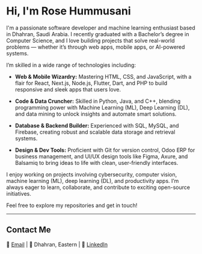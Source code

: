 # Hi, I'm Rose Hummusani

I'm a passionate software developer and machine learning enthusiast based in Dhahran, Saudi Arabia. I recently graduated with a Bachelor’s degree in Computer Science, and I love building projects that solve real-world problems — whether it’s through web apps, mobile apps, or AI-powered systems.

I’m skilled in a wide range of technologies including:

- **Web & Mobile Wizardry:** Mastering HTML, CSS, and JavaScript, with a flair for React, Next.js, Node.js, Flutter, Dart, and PHP to build responsive and sleek apps that users love.

- **Code & Data Cruncher:** Skilled in Python, Java, and C++, blending programming power with Machine Learning (ML), Deep Learning (DL), and data mining to unlock insights and automate smart solutions.

- **Database & Backend Builder:** Experienced with SQL, MySQL, and Firebase, creating robust and scalable data storage and retrieval systems.

- **Design & Dev Tools:** Proficient with Git for version control, Odoo ERP for business management, and UI/UX design tools like Figma, Axure, and Balsamiq to bring ideas to life with clean, user-friendly interfaces.

I enjoy working on projects involving cybersecurity, computer vision, machine learning (ML), deep learning (DL), and productivity apps. I’m always eager to learn, collaborate, and contribute to exciting open-source initiatives.

Feel free to explore my repositories and get in touch!

---
## Contact Me
📧 [Email](mailto:rosehummusani@gmail.com) | 📍 Dhahran, Eastern  | 🔗 [LinkedIn](https://www.linkedin.com/in/your-linkedin-username/)

